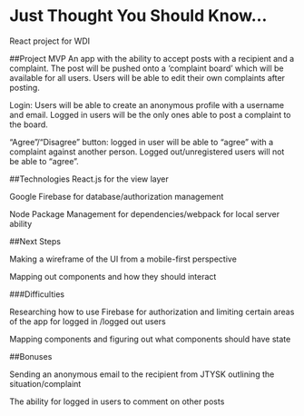 # Just Thought You Should Know… 

React project for WDI

##Project MVP
An app with the ability to accept posts with a recipient and a complaint. The post will be pushed onto a ‘complaint board’ which will be available for all users. Users will be able to edit their own complaints after posting.

Login: Users will be able to create an anonymous profile with a username and email. Logged in users will be the only ones able to post a complaint to the board.

“Agree”/“Disagree” button: logged in user will be able to “agree” with a complaint against another person. Logged out/unregistered users will not be able to “agree”.

##Technologies
React.js for the view layer

Google Firebase for database/authorization management

Node Package Management for dependencies/webpack for local server ability

##Next Steps

Making a wireframe of the UI from a mobile-first perspective

Mapping out components and how they should interact

###Difficulties

Researching how to use Firebase for authorization and limiting certain areas of the app for logged in /logged out users

Mapping components and figuring out what components should have state

##Bonuses

Sending an anonymous email to the recipient from JTYSK outlining the situation/complaint

The ability for logged in users to comment on other posts
